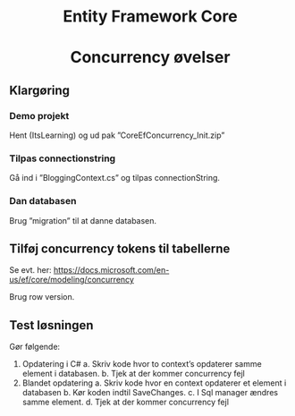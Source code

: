  # <center>**Entity Framework Core**</center>

# <center>**Concurrency øvelser**</center>







##  **Klargøring**

###   Demo projekt

Hent (ItsLearning) og ud pak ”CoreEfConcurrency_Init.zip”

### Tilpas connectionstring

Gå ind i ”BloggingContext.cs” og tilpas connectionString.

### Dan databasen

Brug ”migration” til at danne databasen.

 

## **Tilføj concurrency tokens til tabellerne**

Se evt. her: https://docs.microsoft.com/en-us/ef/core/modeling/concurrency

Brug row version.

 

## **Test løsningen**

Gør følgende:

1. Opdatering i C#
	a. Skriv kode hvor to context’s opdaterer samme element i databasen.
	b. Tjek at der kommer concurrency fejl
2. Blandet opdatering
	a. Skriv kode hvor en context opdaterer et element i databasen
	b. Kør koden indtil SaveChanges.
	c. I Sql manager ændres samme element.
	d. Tjek at der kommer concurrency fejl

 

##  